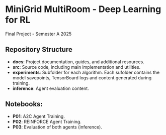 # MiniGrid MultiRoom - Deep Learning for RL
Final Project - Semester A 2025

## Repository Structure
- **docs**: Project documentation, guides, and additional resources.
- **src**: Source code, including main implementation and utilities.
- **experiments**: Subfolder for each algorithm. Each sufolder contains the model savepoints, TensorBoard logs and content generated during training.
- **inference**: Agent evaluation content.

## Notebooks:
- **P01**: A2C Agent Training.
- **P02**: REINFORCE Agent Training.
- **P03**: Evaluation of both agents (inference).
